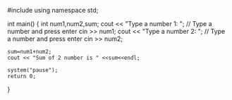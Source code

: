 #include<iostream>
using namespace std;

int main()
{
    int num1,num2,sum;
    cout << "Type a number 1: "; // Type a number and press enter
    cin >> num1;
    cout << "Type a number 2: "; // Type a number and press enter
    cin >> num2; 

    sum=num1+num2;
    cout << "Sum of 2 number is " <<sum<<endl;

    system("pause");
    return 0;
}
